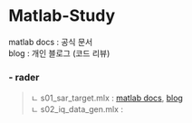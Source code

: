 # Matlab-Study
matlab docs : 공식 문서  
blog : 개인 블로그 (코드 리뷰)  

### - rader  
> ㄴ s01_sar_target.mlx : [matlab docs](https://kr.mathworks.com/help/radar/ug/sar-target-classification-using-deep-learning.html#mw_rtc_SARTargetClassificationUsingDeepLearningExample_M_65EF9A8A), [blog](https://ryanheart.tistory.com/16)  
> ㄴ s02_iq_data_gen.mlx : 